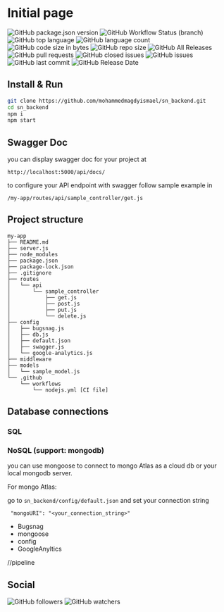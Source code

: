 
# Initial page

<div style="display: inline-block !important;"><img alt="GitHub package.json version" src="https://img.shields.io/github/package-json/v/mohammedmagdyismael/sn_backend"></div>
<div style="display: inline-block;"><img alt="GitHub Workflow Status (branch)" src="https://img.shields.io/github/workflow/status/mohammedmagdyismael/sn_backend/Node.js CI/master"></div>
<div style="display: inline-block;"><img alt="GitHub top language" src="https://img.shields.io/github/languages/top/mohammedmagdyismael/sn_backend"></div>
<div style="display: inline-block;"><img alt="GitHub language count" src="https://img.shields.io/github/languages/count/mohammedmagdyismael/sn_backend"></div>
<div style="display: inline-block;"><img alt="GitHub code size in bytes" src="https://img.shields.io/github/languages/code-size/mohammedmagdyismael/sn_backend"></div>
<div style="display: inline-block;"><img alt="GitHub repo size" src="https://img.shields.io/github/repo-size/mohammedmagdyismael/sn_backend"></div>
<div style="display: inline-block;"><img alt="GitHub All Releases" src="https://img.shields.io/github/downloads/mohammedmagdyismael/sn_backend/total"></div>
<div style="display: inline-block;"><img alt="GitHub pull requests" src="https://img.shields.io/github/issues-pr/mohammedmagdyismael/sn_backend"></div>
<div style="display: inline-block;"><img alt="GitHub closed issues" src="https://img.shields.io/github/issues-closed/mohammedmagdyismael/sn_backend"></div>
<div style="display: inline-block;"><img alt="GitHub issues" src="https://img.shields.io/github/issues/mohammedmagdyismael/sn_backend"></div>
<div style="display: inline-block;"><img alt="GitHub last commit" src="https://img.shields.io/github/last-commit/mohammedmagdyismael/sn_backend"></div>
<div style="display: inline-block;"><img alt="GitHub Release Date" src="https://img.shields.io/github/release-date/mohammedmagdyismael/sn_backend"></div>


## Install & Run
```sh
git clone https://github.com/mohammedmagdyismael/sn_backend.git
cd sn_backend
npm i
npm start
```

## Swagger Doc

you can display swagger doc for your project at 
```
http://localhost:5000/api/docs/
```

to configure your API endpoint with swagger follow sample example in
```
/my-app/routes/api/sample_controller/get.js
```

## Project structure
```
my-app
├── README.md
├── server.js
├── node_modules
├── package.json
├── package-lock.json
├── .gitignore
├── routes
│   └── api
│       └── sample_controller
│           ├── get.js
│           ├── post.js
│           ├── put.js
│           └── delete.js
├── config
│   ├── bugsnag.js
│   ├── db.js
│   ├── default.json
│   ├── swagger.js
│   └── google-analytics.js
├── middleware
├── models
│   └── sample_model.js
└── .github
    └── workflows
        └── nodejs.yml [CI file]
```

## Database connections
### SQL

### NoSQL (support: mongodb)

you can use mongoose to connect to mongo Atlas as a cloud db or your local mongodb server.

For mongo Atlas:

go to ```sn_backend/config/default.json``` and set your connection string

```
 "mongoURI": "<your_connection_string>"
```

* Bugsnag
* mongoose
* config
* GoogleAnyltics


//pipeline

## Social
![GitHub followers](https://img.shields.io/github/followers/mohammedmagdyismael?style=social)
![GitHub watchers](https://img.shields.io/github/watchers/mohammedmagdyismael/sn_backend?style=social)
